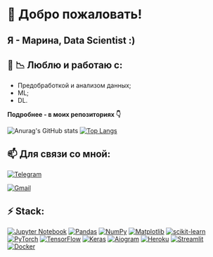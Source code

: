 <!--
**MarinkaPo/MarinkaPo** is a ✨ _special_ ✨ repository because its `README.md` (this file) appears on your GitHub profile.

Here are some ideas to get you started:

- 🔭 I’m currently working on ...
- 🌱 I’m currently learning ...
- 👯 I’m looking to collaborate on ...
- 🤔 I’m looking for help with ...
- 💬 Ask me about ...
- 📫 How to reach me: ...
- 😄 Pronouns: ...
- ⚡ Fun fact: ...
-->

# :raising_hand: Добро пожаловать!
## Я - Марина, Data Scientist :)
## :sparkling_heart: :chart_with_downwards_trend: Люблю и работаю с:
 - Предобработкой и анализом данных;
 - ML;
 - DL.
 
**Подробнее - в моих репозиториях :point_down:** 

![Anurag's GitHub stats](https://github-readme-stats.vercel.app/api?username=MarinkaPo&theme=tokyonight&show_icons=true)
[![Top Langs](https://github-readme-stats.vercel.app/api/top-langs/?username=MarinkaPo)](https://github.com/MarinkaPo/github-readme-stats)


<!-- ![CodeWars](https://www.codewars.com/users/Marina_P./badges/large) -->
 
## 📫 Для связи со мной:

[![Telegram](https://img.shields.io/badge/Telegram-2CA5E0?style=for-the-badge&logo=telegram&logoColor=white)](https://t.me/M_kak_Marinka)
<!--![![LinkedIn](https://img.shields.io/badge/linkedin-%230077B5.svg?style=for-the-badge&logo=linkedin&logoColor=white)](https://www.linkedin.com/in/george-damotsov-87479b228/)-->
[![Gmail](https://img.shields.io/badge/Gmail-D14836?style=for-the-badge&logo=gmail&logoColor=white)](https://www.polukoshko.marina@gmail.com)


## ⚡ Stack:
[![Jupyter Notebook](https://img.shields.io/badge/jupyter-%23FA0F00.svg?style=for-the-badge&logo=jupyter&logoColor=white)](https://jupyter.org)
[![Pandas](https://img.shields.io/badge/pandas-%23150458.svg?style=for-the-badge&logo=pandas&logoColor=white)](https://pandas.pydata.org)
[![NumPy](https://img.shields.io/badge/NumPy-1F75FE?style=for-the-badge&logo=NumPy&logoColor=white)](https://numpy.org)
[![Matplotlib](https://img.shields.io/badge/matplotlib-FFA96F?style=for-the-badge&logo=Matplotlib&logoColor=white)](https://matplotlib.org/)
[![scikit-learn](https://img.shields.io/badge/scikit--learn-%23F7931E.svg?style=for-the-badge&logo=scikit-learn&logoColor=white)](https://scikit-learn.org/)
[![PyTorch](https://img.shields.io/badge/PyTorch-%23D00000.svg?style=for-the-badge&logo=PyTorch&logoColor=white)](https://pytorch.org/)
[![TensorFlow](https://img.shields.io/badge/TensorFlow-FF6F00?style=for-the-badge&logo=TensorFlow&logoColor=white)](https://www.tensorflow.com)
[![Keras](https://img.shields.io/badge/Keras-%23D00000.svg?style=for-the-badge&logo=Keras&logoColor=white)](https://keras.io)
[![Aiogram](https://img.shields.io/badge/Aiogram-2CA5E0?style=for-the-badge&logo=telegram&logoColor=white)](https://docs.aiogram.dev/)
[![Heroku](https://img.shields.io/badge/heroku-%23430098.svg?style=for-the-badge&logo=heroku&logoColor=white)](https://www.heroku.com)
[![Streamlit](https://img.shields.io/badge/streamlit-EF3038?style=for-the-badge&logo=streamlit&logoColor=white)](https://streamlit.io/)
[![Docker](https://img.shields.io/badge/docker-%230db7ed.svg?style=for-the-badge&logo=docker&logoColor=white)](https://www.docker.com)


<p align="left">

